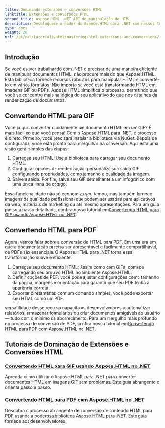 ```yaml
---
title: Dominando extensões e conversões HTML
linktitle: Extensões e conversões HTML
second_title: Aspose.HTML .NET API de manipulação de HTML
description: Desbloqueie o poder do Aspose.HTML para .NET com nossos tutoriais sobre conversão de HTML para GIFs e PDFs. Transforme seus documentos sem esforço.
type: docs
weight: 20
url: /pt/net/tutorials/html/mastering-html-extensions-and-conversions/
---
```


## Introdução

Se você estiver trabalhando com .NET e precisar de uma maneira eficiente de manipular documentos HTML, não procure mais do que Aspose.HTML. Esta biblioteca fornece recursos robustos para manipular HTML e convertê-lo em vários formatos. Não importa se você está transformando HTML em imagens GIF ou PDFs, Aspose.HTML simplifica o processo, permitindo que você se concentre mais na lógica do seu aplicativo do que nos detalhes da renderização de documentos.

## Convertendo HTML para GIF
Você já quis converter rapidamente um documento HTML em um GIF? É mais fácil do que você pensa! Com o Aspose.HTML para .NET, o processo é direto. Primeiro, você precisará instalar a biblioteca via NuGet. Depois de configurada, você está pronto para mergulhar na conversão. Aqui está uma visão geral simples das etapas:

1. Carregue seu HTML: Use a biblioteca para carregar seu documento HTML.
2. Configurar opções de renderização: personalize sua saída GIF configurando propriedades, como tamanho e qualidade da imagem.
3. Salve a saída: Por fim, salve seu GIF semelhante a um infográfico com uma única linha de código.

 Essa funcionalidade não só economiza seu tempo, mas também fornece imagens de qualidade profissional que podem ser usadas para aplicativos da web, materiais de marketing ou até mesmo apresentações. Para um guia passo a passo detalhado, confira nosso tutorial em[Convertendo HTML para GIF usando Aspose.HTML no .NET](./converting-html-to-gif/).

## Convertendo HTML para PDF
Agora, vamos falar sobre a conversão de HTML para PDF. Em uma era em que a documentação precisa ser apresentável e facilmente compartilhável, os PDFs são essenciais. O Aspose.HTML para .NET torna essa transformação suave e eficiente. 

1. Carregue seu documento HTML: Assim como com GIFs, comece carregando seu arquivo HTML no ambiente Aspose.HTML.
2. Definir opções de PDF: você pode ajustar configurações como tamanho da página, margens e orientação para garantir que seu PDF tenha a aparência correta.
3. Exportar diretamente: com um comando simples, você pode exportar seu HTML como um PDF. 

 versatilidade desse recurso capacita os desenvolvedores a automatizar relatórios, armazenar formulários ou criar documentos amigáveis ao usuário — tudo com o mínimo de aborrecimento. Para um mergulho mais profundo no processo de conversão de PDF, confira nosso tutorial em[Convertendo HTML para PDF com Aspose.HTML no .NET](./converting-html-to-pdf/).

## Tutoriais de Dominação de Extensões e Conversões HTML
### [ Convertendo HTML para GIF usando Aspose.HTML no .NET](./converting-html-to-gif/)
Aprenda como utilizar o Aspose.HTML para .NET para converter documentos HTML em imagens GIF sem problemas. Este guia abrangente o orienta passo a passo.
### [Convertendo HTML para PDF com Aspose.HTML no .NET](./converting-html-to-pdf/)
Descubra o processo abrangente de conversão de conteúdo HTML para PDF usando a poderosa biblioteca Aspose.HTML para .NET. Este guia fornece aos desenvolvedores.